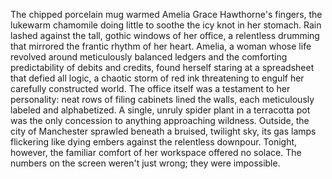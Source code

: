 The chipped porcelain mug warmed Amelia Grace Hawthorne's fingers, the lukewarm chamomile doing little to soothe the icy knot in her stomach.  Rain lashed against the tall, gothic windows of her office, a relentless drumming that mirrored the frantic rhythm of her heart.  Amelia, a woman whose life revolved around meticulously balanced ledgers and the comforting predictability of debits and credits, found herself staring at a spreadsheet that defied all logic, a chaotic storm of red ink threatening to engulf her carefully constructed world. The office itself was a testament to her personality:  neat rows of filing cabinets lined the walls, each meticulously labeled and alphabetized.  A single, unruly spider plant in a terracotta pot was the only concession to anything approaching wildness.  Outside, the city of Manchester sprawled beneath a bruised, twilight sky, its gas lamps flickering like dying embers against the relentless downpour.  Tonight, however, the familiar comfort of her workspace offered no solace.  The numbers on the screen weren't just wrong; they were impossible.
